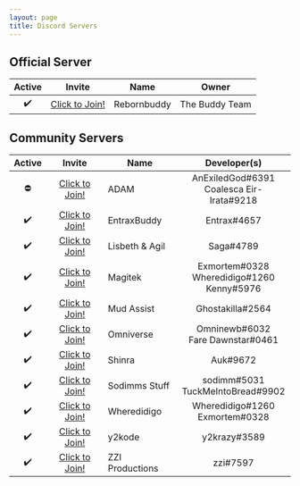 ```yaml
---
layout: page
title: Discord Servers
---
```


## Official Server

Active | Invite | Name | Owner
:----: | :----: | ---- | :---:
✔️ | [Click to Join!][Rebornbuddy] | Rebornbuddy | The Buddy Team

## Community Servers

Active | Invite | Name | Developer(s)
:----: | :----: | ---- | :----------:
⛔️ | [Click to Join!][ADAM] | ADAM | AnExiledGod#6391<br/>Coalesca Eir-Irata#9218
✔️ | [Click to Join!][EntraxBuddy] | EntraxBuddy | Entrax#4657
✔️ | [Click to Join!][Lisbeth & Agil] | Lisbeth & Agil | Saga#4789
✔️ | [Click to Join!][Magitek] | Magitek | Exmortem#0328<br/>Wheredidigo#1260<br/>Kenny#5976
✔️ | [Click to Join!][Mud Assist] | Mud Assist | Ghostakilla#2564
✔️ | [Click to Join!][Omniverse] | Omniverse | Omninewb#6032<br/>Fare Dawnstar#0461
✔️ | [Click to Join!][Shinra] | Shinra | Auk#9672
✔️ | [Click to Join!][Sodimms Stuff] | Sodimms Stuff | sodimm#5031<br/>TuckMeIntoBread#9902
✔️ | [Click to Join!][Wheredidigo] | Wheredidigo | Wheredidigo#1260<br/>Exmortem#0328
✔️ | [Click to Join!][y2kode] | y2kode | y2krazy#3589
✔️ | [Click to Join!][ZZI Productions] | ZZI Productions | zzi#7597

[Rebornbuddy]: https://discord.gg0f2sahMWVJo5Xyie "Rebornbuddy"

[ADAM]: https://discord.gg/hhpW645 "ADAM"
[EntraxBuddy]: https://discord.gg/gpUMYC9 "EntraxBuddy"
[Lisbeth & Agil]: https://discord.gg/0nBA0DlNByPBwqd6 "Lisbeth & Agil"
[Magitek]: https://discord.gg/W6TXCNU "Magitek"
[Mud Assist]: https://discord.gg/YmzsEGm "Mud Assist"
[Omniverse]: https://discord.gg/KAwRP4C "Omniverse"
[Shinra]: https://discord.gg/uEhp5BJ "Shinra"
[Sodimms Stuff]: https://discord.gg/zkNYzAs "Sodimms Stuff"
[Wheredidigo]: https://discord.gg/G6WeNaR "Wheredidigo"
[y2kode]: https://discord.gg/2X2UC7h "y2kode"
[ZZI Productions]: https://discord.gg/4UXTZC9 "ZZI Productions"
